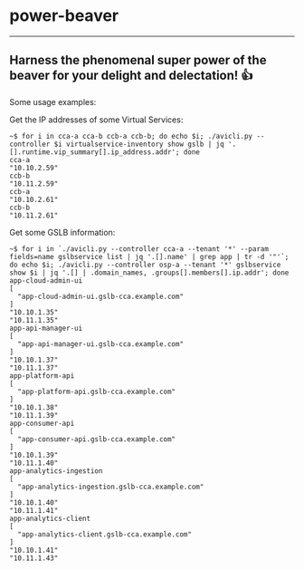 # power-beaver
---
Harness the phenomenal super power of the beaver for your delight and delectation!
:+1:
---
Some usage examples:

Get the IP addresses of some Virtual Services:
```
~$ for i in cca-a cca-b ccb-a ccb-b; do echo $i; ./avicli.py --controller $i virtualservice-inventory show gslb | jq '.[].runtime.vip_summary[].ip_address.addr'; done
cca-a
"10.10.2.59"
ccb-b
"10.11.2.59"
ccb-a
"10.10.2.61"
ccb-b
"10.11.2.61"
```

Get some GSLB information:
```
~$ for i in `./avicli.py --controller cca-a --tenant '*' --param fields=name gslbservice list | jq '.[].name' | grep app | tr -d '"'`; do echo $i; ./avicli.py --controller osp-a --tenant '*' gslbservice show $i | jq '.[] | .domain_names, .groups[].members[].ip.addr'; done
app-cloud-admin-ui
[
  "app-cloud-admin-ui.gslb-cca.example.com"
]
"10.10.1.35"
"10.11.1.35"
app-api-manager-ui
[
  "app-api-manager-ui.gslb-cca.example.com"
]
"10.10.1.37"
"10.11.1.37"
app-platform-api
[
  "app-platform-api.gslb-cca.example.com"
]
"10.10.1.38"
"10.11.1.39"
app-consumer-api
[
  "app-consumer-api.gslb-cca.example.com"
]
"10.10.1.39"
"10.11.1.40"
app-analytics-ingestion
[
  "app-analytics-ingestion.gslb-cca.example.com"
]
"10.10.1.40"
"10.11.1.41"
app-analytics-client
[
  "app-analytics-client.gslb-cca.example.com"
]
"10.10.1.41"
"10.11.1.43"
```